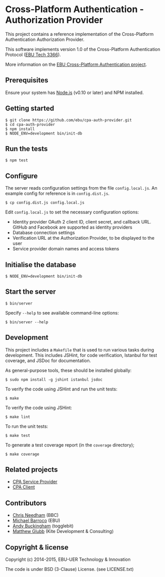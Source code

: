 # Cross-Platform Authentication - Authorization Provider

This project contains a reference implementation of the Cross-Platform
Authentication Authorization Provider.

This software implements version 1.0 of the Cross-Platform Authentication Protocol ([EBU Tech 3366](https://tech.ebu.ch/docs/tech/tech3366.pdf)).

More information on the [EBU Cross-Platform Authentication project](http://tech.ebu.ch/cpa).

## Prerequisites

Ensure your system has [Node.js](http://nodejs.org/) (v0.10 or later) and NPM installed.

## Getting started

    $ git clone https://github.com/ebu/cpa-auth-provider.git
    $ cd cpa-auth-provider
    $ npm install
    $ NODE_ENV=development bin/init-db

## Run the tests

    $ npm test

## Configure

The server reads configuration settings from the file `config.local.js`.
An example config for reference is in `config.dist.js`.

    $ cp config.dist.js config.local.js

Edit `config.local.js` to set the necessary configuration options:

* Identity provider OAuth 2 client ID, client secret, and callback URL. GitHub and Facebook are supported as identity providers
* Database connection settings
* Verification URL at the Authorization Provider, to be displayed to the user
* Service provider domain names and access tokens

## Initialise the database

    $ NODE_ENV=development bin/init-db

## Start the server

    $ bin/server

Specify `--help` to see available command-line options:

    $ bin/server --help

## Development

This project includes a `Makefile` that is used to run various tasks during
development. This includes JSHint, for code verification, Istanbul for test
coverage, and JSDoc for documentation.

As general-purpose tools, these should be installed globally:

    $ sudo npm install -g jshint istanbul jsdoc

To verify the code using JSHint and run the unit tests:

    $ make

To verify the code using JSHint:

    $ make lint

To run the unit tests:

    $ make test

To generate a test coverage report (in the `coverage` directory);

    $ make coverage

## Related projects

* [CPA Service Provider](https://github.com/ebu/cpa-service-provider)
* [CPA Client](https://github.com/ebu/cpa-client)

## Contributors

* [Chris Needham](https://github.com/chrisn) (BBC)
* [Michael Barroco](https://github.com/barroco) (EBU)
* [Andy Buckingham](https://github.com/andybee) (togglebit)
* [Matthew Glubb](https://github.com/mglubb) (Kite Development & Consulting)

## Copyright & license

Copyright (c) 2014-2015, EBU-UER Technology & Innovation

The code is under BSD (3-Clause) License. (see LICENSE.txt)
